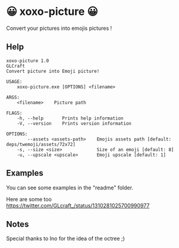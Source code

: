 # 😀 xoxo-picture 😀

Convert your pictures into emojis pictures !

## Help

```
xoxo-picture 1.0
GLCraft
Convert picture into Emoji picture!

USAGE:
    xoxo-picture.exe [OPTIONS] <filename>

ARGS:
    <filename>    Picture path

FLAGS:
    -h, --help       Prints help information
    -V, --version    Prints version information

OPTIONS:
        --assets <assets-path>    Emojis assets path [default: deps/twemoji/assets/72x72]
    -s, --size <size>             Size of an emoji [default: 8]
    -u, --upscale <upscale>       Emoji upscale [default: 1]
```

## Examples

You can see some examples in the "readme" folder.

Here are some too https://twitter.com/GLcraft_/status/1310281025700990977

## Notes

Special thanks to Ino for the idea of the octree ;)
